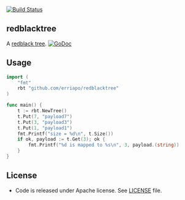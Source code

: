[![Build Status](https://secure.travis-ci.org/erriapo/redblacktree.png)](https://travis-ci.org/erriapo/redblacktree) 

## redblacktree

A [redblack tree](http://en.wikipedia.org/wiki/Red%E2%80%93black_tree). [![GoDoc](https://godoc.org/github.com/erriapo/redblacktree?status.png)](https://godoc.org/github.com/erriapo/redblacktree)

## Usage

```go
import (
    "fmt"
    rbt "github.com/erriapo/redblacktree"
)

func main() {
    t := rbt.NewTree()
    t.Put(7, "payload7")
    t.Put(3, "payload3")
    t.Put(1, "payload1")
    fmt.Printf("size = %d\n", t.Size())
    if ok, payload := t.Get(3); ok {
        fmt.Printf("%d is mapped to %s\n", 3, payload.(string))
    }
}
```

## License

* Code is released under Apache license. See [LICENSE][license] file.

[license]: https://github.com/erriapo/redblacktree/blob/master/LICENSE
